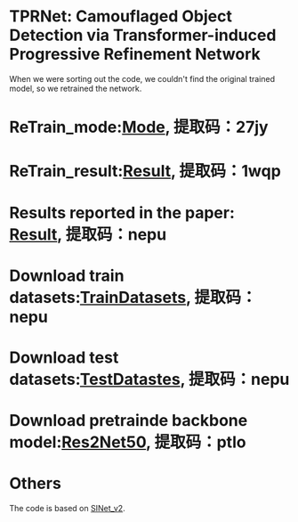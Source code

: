 # TPRNet: Camouflaged Object Detection via Transformer-induced Progressive Refinement Network
When we were sorting out the code, we couldn't find the original trained model, so we retrained the network.
# ReTrain_mode:[Mode](https://pan.baidu.com/s/1DMLo7wYYfyJQI-2RmxJQGA), 提取码：27jy
# ReTrain_result:[Result](https://pan.baidu.com/s/1Hs8EXWb4K0dZhD60kvH5bQ), 提取码：1wqp
# Results reported in the paper: [Result](https://pan.baidu.com/s/1WQLi2a6KuqBn2jwuWZwpdQ), 提取码：nepu
# Download train datasets:[TrainDatasets](https://pan.baidu.com/s/1QSwZK_fJWdznkmyBli2fdg), 提取码：nepu
# Download test datasets:[TestDatastes](https://pan.baidu.com/s/1akzyy9olDdorKIvToDx0qQ), 提取码：nepu 
# Download pretrainde backbone model:[Res2Net50](https://pan.baidu.com/s/1DEl-jbuv73hU5mKJGUXocg), 提取码：ptlo
# Others
The code is based on [SINet_v2](https://github.com/GewelsJI/SINet-V2).

